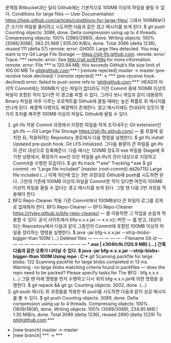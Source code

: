 문제점
Bitbucket과는 달리 Github에는 기본적으로 100MB 이상의 파일을 올릴 수 없다.
Conditions for large files — User Documentation
https://help.github.com/articles/conditions-for-large-files/
그래서 100MB보다 큰 크기의 파일을 올리려고 시도하면 다음과 같은 경고 메시지를 보게 된다.
$ git push
Counting objects: 3086, done.
Delta compression using up to 4 threads.
Compressing objects: 100% (2980/2980), done.
Writing objects: 100% (3086/3086), 363.25 MiB | 935.00 KiB/s, done.
Total 3086 (delta 1236), reused 111 (delta 57)
remote: error: GH001: Large files detected. You may want to try Git Large File Storage — https://git-lfs.github.com.
remote: error: Trace: ***
remote: error: See http://git.io/iEPt8g for more information.
remote: error: File *** is 120.94 MB; this exceeds GitHub’s file size limit of 100.00 MB
To git@github.com:***
 ! [remote rejected] master -> master (pre-receive hook declined)
 ! [remote rejected] *** -> *** (pre-receive hook declined)
error: failed to push some refs to ‘git@github.com:***’
HEAD의 마지막 Commit에는 100MB가 넘는 파일이 없더라도 이전 Commit 중에 100MB 이상의 파일이 포함된 적이 있다면 이 경고를 피할 수 없다. 그러다 보니 게임과 같이 대용량의 Binary 파일을 자주 다루는 프로젝트를 Github에 올릴 때에는 높은 확률로 위 메시지를 만나게 된다.
해결책
다행히도 해결책이 존재한다. 경고 메시지에도 안내되어 있듯이 몇 가지 조처를 해주면 100MB 이상의 파일도 Github에 올릴 수 있다.
1. git-lfs 적용
Commit 과정에서 지정한 파일을 작게 조각내주는 Git extension인 git-lfs — Git Large File Storage https://git-lfs.github.com/ — 를 로컬에 설치한 뒤, 적용하려는 Repository 경로에서 다음 명령을 실행한다.
$ git lfs install
Updated pre-push hook.
Git LFS initialized.
그다음 용량이 큰 파일을 git-lfs의 관리 대상으로 등록해준다. 다음 예시는 120MB 정도의 exe 파일을 Stage에 추가한 상황에서, 확장자가 exe인 모든 파일을 git-lfs의 관리 대상으로 지정하고 Commit을 수행한 모습이다.
$ git lfs track “*.exe”
Tracking *.exe
$ git commit -m “Large file included”
[master (root-commit) dd2b715] Large file included
(...)
이제 하단에 있는 3번 과정대로 Github에 push를 시도하면 된다. 그런데 기존에 100MB 이상의 파일을 Commit한 적이 있다면 여전히 100MB 이상의 파일을 올릴 수 없다는 경고 메시지를 보게 된다. 그럴 땐 다음 2번 과정을 적용해야 한다.
2. BFG Repo-Cleaner 적용
기존 Commit에서 100MB보다 큰 파일의 로그를 강제로 없애줘야 한다. BFG Repo-Cleaner — BFG Repo-Cleaner https://rtyley.github.io/bfg-repo-cleaner/ — 를 이용하면 그 작업을 손쉽게 적용할 수 있다.
공식 사이트에서 bfq-x.x.x.jar — x.x.x는 버전 — 를 받고, 대상이 되는 Repository에서 다음과 같이 그동안의 Commit에 포함된 100MB 이상의 파일을 정리하는 명령을 실행한다.
$ java -jar bfg-x.x.x.jar --strip-blobs-bigger-than 100M
(...)
Deleted files
    — — — — — — -
    Filename Git id
    — — — — — — — — — — — — — — 
    ***.exe | c304fcfb (120.9 MB)
(...)
간혹 다음과 같은 오류가 나타날 수 있다.
$ java -jar bfg-x.x.x.jar --strip-blobs-bigger-than 100M
Using repo : C:\***\.git
Scanning packfile for large blobs: 132
Scanning packfile for large blobs completed in 13 ms.
Warning : no large blobs matching criteria found in packfiles — does the repo need to be packed?
Please specify tasks for The BFG :
bfg x.x.x
(...)
그럴 땐 아래 명령을 먼저 수행하고 다시 위의 bfg-x.x.x.jar에 의한 명령을 실행한다.
$ git repack && git gc
Counting objects: 3002, done.
(...)
3. git-push 재시도
위 과정들을 적용한 뒤 push를 시도하면 다음과 같이 성공 메시지를 볼 수 있다.
$ git push
Counting objects: 3089, done.
Delta compression using up to 4 threads.
Compressing objects: 100% (1809/1809), done.
Writing objects: 100% (3089/3089), 234.95 MiB | 1.30 MiB/s, done.
Total 3089 (delta 1236), reused 2890 (delta 1229)
To git@github.com:***
 * [new branch] master -> master
 * [new branch] *** -> ***
